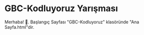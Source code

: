 # GBC-Kodluyoruz Yarışması
Merhaba! 👋. Başlangıç Sayfası "GBC-Kodluyoruz" klasöründe "Ana Sayfa.html"dir.
